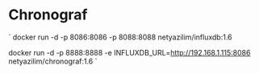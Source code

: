 # Chronograf

`
docker run -d -p 8086:8086 -p 8088:8088 netyazilim/influxdb:1.6

docker run -d -p 8888:8888 -e INFLUXDB_URL=http://192.168.1.115:8086 netyazilim/chronograf:1.6
`
